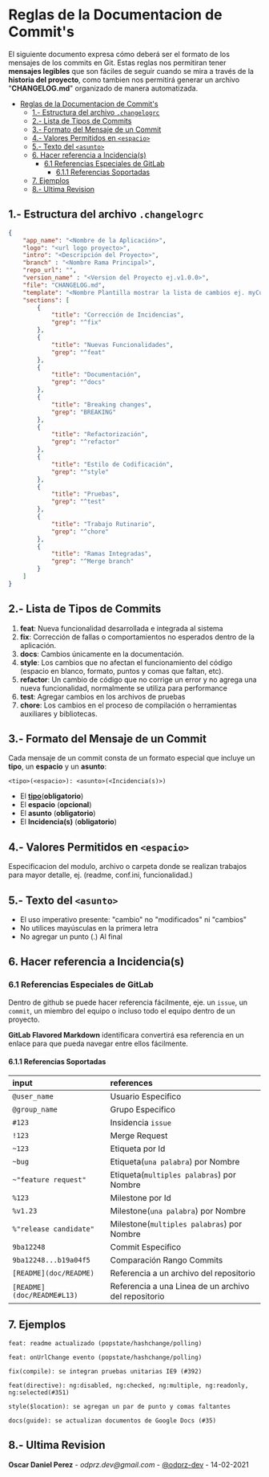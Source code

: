 # Reglas de la Documentacion de Commit's
El siguiente documento expresa cómo deberá ser el formato de los mensajes
de los commits en Git. Estas reglas nos permitiran tener **mensajes
legibles** que son fáciles de seguir cuando se mira a través de la **historia
del proyecto**, como tambien nos permitirá generar un archivo "**CHANGELOG.md**" organizado de manera automatizada.

<!-- TOC depthFrom:1 depthTo:6 withLinks:1 updateOnSave:1 orderedList:0 -->

- [Reglas de la Documentacion de Commit's](#reglas-de-la-documentacion-de-commits)
  - [1.- Estructura del archivo `.changelogrc`](#1--estructura-del-archivo-changelogrc)
  - [2.- Lista de Tipos de Commits](#2--lista-de-tipos-de-commits)
  - [3.- Formato del Mensaje de un Commit](#3--formato-del-mensaje-de-un-commit)
  - [4.- Valores Permitidos en `<espacio>`](#4--valores-permitidos-en-espacio)
  - [5.- Texto del `<asunto>`](#5--texto-del-asunto)
  - [6. Hacer referencia a Incidencia(s)](#6-hacer-referencia-a-incidencias)
    - [6.1 Referencias Especiales de GitLab](#61-referencias-especiales-de-gitlab)
      - [6.1.1 Referencias Soportadas](#611-referencias-soportadas)
  - [7. Ejemplos](#7-ejemplos)
  - [8.- Ultima Revision](#8--ultima-revision)

<!-- /TOC -->

## 1.- Estructura del archivo `.changelogrc`

```json
{
    "app_name": "<Nombre de la Aplicación>",
    "logo": "<url logo proyecto>",
    "intro": "<Descripción del Proyecto>",
    "branch" : "<Nombre Rama Principal>",
    "repo_url": "",
    "version_name" : "<Version del Proyecto ej.v1.0.0>",
    "file": "CHANGELOG.md",
    "template": "<Nombre Plantilla mostrar la lista de cambios ej. myCustomTemplate.md>",
    "sections": [
        {
            "title": "Corrección de Incidencias",
            "grep": "^fix"
        },
        {
            "title": "Nuevas Funcionalidades",
            "grep": "^feat"
        },
        {
            "title": "Documentación",
            "grep": "^docs"
        },
        {
            "title": "Breaking changes",
            "grep": "BREAKING"
        },
        {
            "title": "Refactorización",
            "grep": "^refactor"
        },
        {
            "title": "Estilo de Codificación",
            "grep": "^style"
        },
        {
            "title": "Pruebas",
            "grep": "^test"
        },
        {
            "title": "Trabajo Rutinario",
            "grep": "^chore"
        },
        {
            "title": "Ramas Integradas",
            "grep": "^Merge branch"
        }
    ]
}
```
## 2.- Lista de Tipos de Commits
1. **feat**: Nueva funcionalidad desarrollada e integrada al sistema
2. **fix**: Corrección de fallas o comportamientos no esperados dentro de la aplicación.
3. **docs**: Cambios únicamente en la documentación.
4. **style**: Los cambios que no afectan el funcionamiento del código (espacio en blanco, formato, puntos y comas que faltan, etc).
5. **refactor**: Un cambio de código que no corrige un error y no agrega una nueva funcionalidad, normalmente se utiliza para performance
6. **test**: Agregar cambios en los archivos de pruebas
7. **chore**: Los cambios en el proceso de compilación o herramientas auxiliares y bibliotecas.

## 3.- Formato del Mensaje de un Commit
Cada mensaje de un commit consta de un formato especial que incluye un
**tipo**, un **espacio** y un **asunto**:

```
<tipo>(<espacio>): <asunto>(<Incidencia(s)>)
```
- El [**tipo**](#2-lista-de-tipos-de-commits)(**obligatorio**)
- El **espacio** (**opcional**)
- El **asunto** (**obligatorio**)
- El **Incidencia(s)** (**obligatorio**)

## 4.- Valores Permitidos en `<espacio>`
Especificacion del modulo, archivo o carpeta donde se realizan trabajos para mayor detalle, ej. (readme, conf.ini, funcionalidad.)

## 5.- Texto del `<asunto>`
* El uso imperativo presente: "cambio" no "modificados" ni "cambios"
* No utilices mayúsculas en la primera letra
* No agregar un punto (.) Al final


## 6. Hacer referencia a Incidencia(s)
### 6.1 Referencias Especiales de GitLab
Dentro de github se puede hacer referencia fácilmente, eje. un `issue`, un `commit`, un miembro del equipo o incluso todo el equipo dentro de un proyecto.

**GitLab Flavored Markdown** identificara convertirá esa referencia en un enlace para que pueda navegar entre ellos fácilmente.

#### 6.1.1 Referencias Soportadas

| input                      | references                                           |
|:---------------------------|:-----------------------------------------------------|
| `@user_name`               | Usuario Especifico                                   |
| `@group_name`              | Grupo Especifico                                     |
| `#123`                     | Insidencia `issue`                                   |
| `!123`                     | Merge Request                                        |
| `~123`                     | Etiqueta por Id                                      |
| `~bug`                     | Etiqueta(`una palabra`) por Nombre                   |
| `~"feature request"`       | Etiqueta(`multiples palabras`) por Nombre            |
| `%123`                     | Milestone por Id                                     |
| `%v1.23`                   | Milestone(`una palabra`) por Nombre                  |
| `%"release candidate"`     | Milestone(`multiples palabras`) por Nombre           |
| `9ba12248`                 | Commit Especifico                                    |
| `9ba12248...b19a04f5`      | Comparación Rango Commits                            |
| `[README](doc/README)`     | Referencia a un archivo del repositorio              |
| `[README](doc/README#L13)` | Referencia a una Linea de un archivo del repositorio |

## 7. Ejemplos

```
feat: readme actualizado (popstate/hashchange/polling)
```

```
feat: onUrlChange evento (popstate/hashchange/polling)
```

```
fix(compile): se integran pruebas unitarias IE9 (#392)
```

```
feat(directive): ng:disabled, ng:checked, ng:multiple, ng:readonly, ng:selected(#351)
```

```
style($location): se agregan un par de punto y comas faltantes
```

```
docs(guide): se actualizan documentos de Google Docs (#35)
```


## 8.- Ultima Revision

**Oscar Daniel Perez** - _odprz.dev@gmail.com_ - [@odprz-dev](https://github.com/odprz-dev) - 14-02-2021


